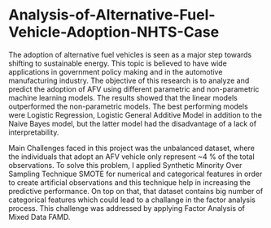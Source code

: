 # Analysis-of-Alternative-Fuel-Vehicle-Adoption-NHTS-Case


The adoption of alternative fuel vehicles is seen as a major step towards  shifting to sustainable energy. This topic is believed to have  wide applications in government policy making and in the automotive manufacturing industry. The objective of this research is to analyze and predict the adoption of AFV using different parametric and non-parametric machine learning models. The results showed that the linear models outperformed the non-parametric models. The best performing models were Logistic Regression, Logistic General Additive Model in addition to the Naive Bayes model, but the latter model had the disadvantage of a lack of interpretability.


Main Challenges faced in this project was the unbalanced dataset, where the individuals that adopt an AFV vehicle only represent ~4 % of the total observations. To solve this problem, I applied Synthetic Minority Over Sampling Technique SMOTE for numerical and categorical features in order to create artificial observations and this technique help in increasing the predictive performance. On top on that, that dataset contains big number of categorical features which could lead to a challange in the factor analysis process. This challenge was addressed by applying Factor Analysis of Mixed Data FAMD.
